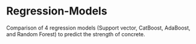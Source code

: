 # Regression-Models
Comparison of 4 regression models (Support vector, CatBoost, AdaBoost, and Random Forest) to predict the strength of concrete. 
